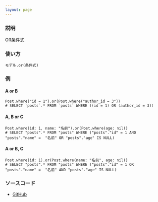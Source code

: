 ```yaml
---
layout: page
---
```


### 説明

OR条件式

### 使い方

    モデル.or(条件式)

### 例

#### A or B

    Post.where("id = 1").or(Post.where("author_id = 3"))
    # SELECT `posts`.* FROM `posts` WHERE ((id = 1) OR (author_id = 3))

#### A, B or C

    Post.where(id: 1, name: "名前").or(Post.where(age: nil))
    # SELECT "posts".* FROM "posts" WHERE ("posts"."id" = 1 AND "posts"."name" =  "名前" OR "posts"."age" IS NULL)

#### A or B, C

    Post.where(id: 1).or(Post.where(name: "名前", age: nil))
    # SELECT "posts".* FROM "posts" WHERE ("posts"."id" = 1 OR "posts"."name" =  "名前" AND "posts"."age" IS NULL)

### ソースコード

- [GitHub](https://github.com/rails/rails/blob/984c3ef2775781d47efa9f541ce570daa2434a80/activerecord/lib/active_record/relation/query_methods.rb#L842)
